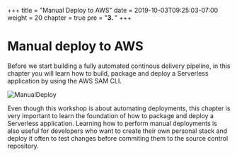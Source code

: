 +++
title = "Manual Deploy to AWS"
date = 2019-10-03T09:25:03-07:00
weight = 20
chapter = true
pre = "<b>3. </b>"
+++
# Manual deploy to AWS

Before we start building a fully automated continous delivery pipeline, in this chapter you will learn how to build, package and deploy a Serverless application by using the AWS SAM CLI.

![ManualDeploy](/images/manual-deploy-art.png)

Even though this workshop is about automating deployments, this chapter is very important to learn the foundation of how to package and deploy a Serverless application. Learning how to perform manual deployments is also useful for developers who want to create their own personal stack and deploy it often to test changes before commiting them to the source control repository.